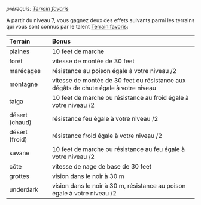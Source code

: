 *prérequis: [Terrain favoris](../../1.%20Talent%20de%20base/Terrain%20favoris.md)*

A partir du niveau 7, vous gagnez deux des effets suivants parmi les terrains qui vous sont connus par le talent [Terrain favoris](../../1.%20Talent%20de%20base/Terrain%20favoris.md):

|**Terrain**|**Bonus**|
| :- | :- |
|plaines|10 feet de marche|
|forét|vitesse de montée de 30 feet|
|marécages|résistance au poison égale à votre niveau /2 |
|montagne|vitesse de montée de 30 feet ou résistance aux dégâts de chute égale à votre niveau |
|taiga|10 feet de marche ou résistance au froid égale à votre niveau /2 |
|désert (chaud)|résistance feu égale à votre niveau /2 |
|désert (froid)|résistance froid égale à votre niveau /2 |
|savane|10 feet de marche ou résistance au feu égale à votre niveau /2 |
|côte|vitesse de nage de base de 30 feet|
|grottes|vision dans le noir à 30 m|
|underdark|vision dans le noir à 30 m, résistance au poison égale à votre niveau /2 |
